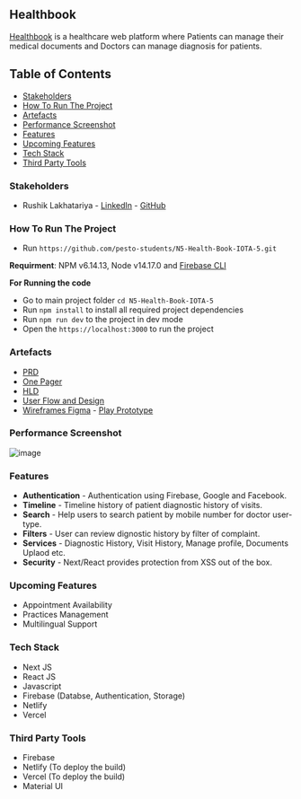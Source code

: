 
## Healthbook

[Healthbook](https://healthbookapp.netlify.app) is a healthcare web platform where Patients can manage their medical documents and Doctors can manage diagnosis for patients.

## Table of Contents
- [Stakeholders](#stakeholders)
- [How To Run The Project](#how-to-run-the-project)
- [Artefacts](#artefacts)
- [Performance Screenshot](#performance-screenshot)
- [Features](#features)
- [Upcoming Features](#upcoming-features)
- [Tech Stack](#tech-stack)
- [Third Party Tools](#third-party-tools)

### Stakeholders
- Rushik Lakhatariya - [LinkedIn](https://www.linkedin.com/in/rushik-prajapati-1254a79b) - [GitHub](https://github.com/Rikiricks)

### How To Run The Project
- Run ```https://github.com/pesto-students/N5-Health-Book-IOTA-5.git```

**Requirment**: NPM v6.14.13, Node v14.17.0 and [Firebase CLI](https://firebase.google.com/docs/cli#install_the_firebase_cli)

**For Running the code**
- Go to main project folder ```cd N5-Health-Book-IOTA-5```
- Run ```npm install``` to install all required project dependencies
- Run ```npm run dev``` to the project in dev mode
- Open the ```https://localhost:3000``` to run the project

### Artefacts
- [PRD](https://docs.google.com/document/d/14yKWNPIgyWNJnCJuGe_LyOd-Jj895hYaJKHhoa5Amtc)
- [One Pager](https://docs.google.com/document/d/15C3FQ8-M6HP9SFUllCPodK84335qSq2iQYyYWMPu-nk/edit?usp=sharing)
- [HLD](https://www.figma.com/file/HzIb5eCWwPtHyYcnrThcq5/HLD_HealthBook?node-id=0%3A1)
- [User Flow and Design](https://www.figma.com/file/abZumLTe9R4kNqnkzVOmu3/User-Flow-and-Design?node-id=0%3A1)
- [Wireframes Figma](https://www.figma.com/file/q15H5e5kLy779QEORCti4K/Wireframes_HealthBook?node-id=0%3A1) - [Play Prototype](https://www.figma.com/proto/q15H5e5kLy779QEORCti4K/Wireframes_HealthBook?node-id=32%3A173&scaling=scale-down&page-id=0%3A1&starting-point-node-id=32%3A173&show-proto-sidebar=1)

### Performance Screenshot
![image](https://drive.google.com/uc?export=view&id=10ZFuhmGHIq1t2hty0naAxCZU67FEN6If)

### Features
- **Authentication** - Authentication using Firebase, Google and Facebook.
- **Timeline** - Timeline history of patient diagnostic history of visits.
- **Search** - Help users to search patient by mobile number for doctor user-type.
- **Filters** - User can review dignostic history by filter of complaint.
- **Services** - Diagnostic History, Visit History, Manage profile, Documents Uplaod etc.
- **Security** - Next/React provides protection from XSS out of the box.

### Upcoming Features
- Appointment Availability
- Practices Management
- Multilingual Support

### Tech Stack
- Next JS
- React JS
- Javascript
- Firebase (Databse, Authentication, Storage)
- Netlify
- Vercel

### Third Party Tools
- Firebase
- Netlify (To deploy the build)
- Vercel (To deploy the build)
- Material UI
